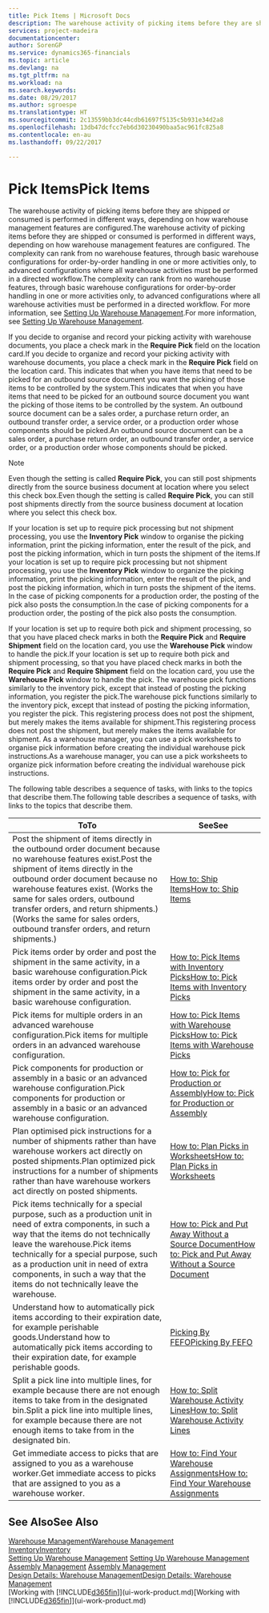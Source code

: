 ```yaml
---
title: Pick Items | Microsoft Docs
description: The warehouse activity of picking items before they are shipped or consumed is performed in different ways, depending on how warehouse management features are configured. The [setup](../configure-warehouse-processes.md) complexity can rank from no warehouse features, through basic warehouse configurations for order-by-order handling in one or more activities only, to advanced configurations where all warehouse activities must be performed in a directed workflow.
services: project-madeira
documentationcenter: 
author: SorenGP
ms.service: dynamics365-financials
ms.topic: article
ms.devlang: na
ms.tgt_pltfrm: na
ms.workload: na
ms.search.keywords: 
ms.date: 08/29/2017
ms.author: sgroespe
ms.translationtype: HT
ms.sourcegitcommit: 2c13559bb3dc44cdb61697f5135c5b931e34d2a8
ms.openlocfilehash: 13db47dcfcc7eb6d30230490baa5ac961fc825a8
ms.contentlocale: en-au
ms.lasthandoff: 09/22/2017

---
```

# <a name="pick-items"></a><span data-ttu-id="742bb-104">Pick Items</span><span class="sxs-lookup"><span data-stu-id="742bb-104">Pick Items</span></span>
<span data-ttu-id="742bb-105">The warehouse activity of picking items before they are shipped or consumed is performed in different ways, depending on how warehouse management features are configured.</span><span class="sxs-lookup"><span data-stu-id="742bb-105">The warehouse activity of picking items before they are shipped or consumed is performed in different ways, depending on how warehouse management features are configured.</span></span> <span data-ttu-id="742bb-106">The complexity can rank from no warehouse features, through basic warehouse configurations for order-by-order handling in one or more activities only, to advanced configurations where all warehouse activities must be performed in a directed workflow.</span><span class="sxs-lookup"><span data-stu-id="742bb-106">The complexity can rank from no warehouse features, through basic warehouse configurations for order-by-order handling in one or more activities only, to advanced configurations where all warehouse activities must be performed in a directed workflow.</span></span> <span data-ttu-id="742bb-107">For more information, see [Setting Up Warehouse Management](warehouse-setup-warehouse.md).</span><span class="sxs-lookup"><span data-stu-id="742bb-107">For more information, see [Setting Up Warehouse Management](warehouse-setup-warehouse.md).</span></span>

<span data-ttu-id="742bb-108">If you decide to organise and record your picking activity with warehouse documents, you place a check mark in the **Require Pick** field on the location card.</span><span class="sxs-lookup"><span data-stu-id="742bb-108">If you decide to organize and record your picking activity with warehouse documents, you place a check mark in the **Require Pick** field on the location card.</span></span> <span data-ttu-id="742bb-109">This indicates that when you have items that need to be picked for an outbound source document you want the picking of those items to be controlled by the system.</span><span class="sxs-lookup"><span data-stu-id="742bb-109">This indicates that when you have items that need to be picked for an outbound source document you want the picking of those items to be controlled by the system.</span></span> <span data-ttu-id="742bb-110">An outbound source document can be a sales order, a purchase return order, an outbound transfer order, a service order, or a production order whose components should be picked.</span><span class="sxs-lookup"><span data-stu-id="742bb-110">An outbound source document can be a sales order, a purchase return order, an outbound transfer order, a service order, or a production order whose components should be picked.</span></span>

> [!NOTE]
> <span data-ttu-id="742bb-111">Even though the setting is called **Require Pick**, you can still post shipments directly from the source business document at location where you select this check box.</span><span class="sxs-lookup"><span data-stu-id="742bb-111">Even though the setting is called **Require Pick**, you can still post shipments directly from the source business document at location where you select this check box.</span></span>

<span data-ttu-id="742bb-112">If your location is set up to require pick processing but not shipment processing, you use the **Inventory Pick** window to organise the picking information, print the picking information, enter the result of the pick, and post the picking information, which in turn posts the shipment of the items.</span><span class="sxs-lookup"><span data-stu-id="742bb-112">If your location is set up to require pick processing but not shipment processing, you use the **Inventory Pick** window to organize the picking information, print the picking information, enter the result of the pick, and post the picking information, which in turn posts the shipment of the items.</span></span> <span data-ttu-id="742bb-113">In the case of picking components for a production order, the posting of the pick also posts the consumption.</span><span class="sxs-lookup"><span data-stu-id="742bb-113">In the case of picking components for a production order, the posting of the pick also posts the consumption.</span></span>

<span data-ttu-id="742bb-114">If your location is set up to require both pick and shipment processing, so that you have placed check marks in both the **Require Pick** and **Require Shipment** field on the location card, you use the **Warehouse Pick** window to handle the pick.</span><span class="sxs-lookup"><span data-stu-id="742bb-114">If your location is set up to require both pick and shipment processing, so that you have placed check marks in both the **Require Pick** and **Require Shipment** field on the location card, you use the **Warehouse Pick** window to handle the pick.</span></span> <span data-ttu-id="742bb-115">The warehouse pick functions similarly to the inventory pick, except that instead of posting the picking information, you register the pick.</span><span class="sxs-lookup"><span data-stu-id="742bb-115">The warehouse pick functions similarly to the inventory pick, except that instead of posting the picking information, you register the pick.</span></span> <span data-ttu-id="742bb-116">This registering process does not post the shipment, but merely makes the items available for shipment.</span><span class="sxs-lookup"><span data-stu-id="742bb-116">This registering process does not post the shipment, but merely makes the items available for shipment.</span></span> <span data-ttu-id="742bb-117">As a warehouse manager, you can use a pick worksheets to organise pick information before creating the individual warehouse pick instructions.</span><span class="sxs-lookup"><span data-stu-id="742bb-117">As a warehouse manager, you can use a pick worksheets to organize pick information before creating the individual warehouse pick instructions.</span></span>

<span data-ttu-id="742bb-118">The following table describes a sequence of tasks, with links to the topics that describe them.</span><span class="sxs-lookup"><span data-stu-id="742bb-118">The following table describes a sequence of tasks, with links to the topics that describe them.</span></span>   

|<span data-ttu-id="742bb-119">**To**</span><span class="sxs-lookup"><span data-stu-id="742bb-119">**To**</span></span>|<span data-ttu-id="742bb-120">**See**</span><span class="sxs-lookup"><span data-stu-id="742bb-120">**See**</span></span>|
|------------|-------------|  
|<span data-ttu-id="742bb-121">Post the shipment of items directly in the outbound order document because no warehouse features exist.</span><span class="sxs-lookup"><span data-stu-id="742bb-121">Post the shipment of items directly in the outbound order document because no warehouse features exist.</span></span> <span data-ttu-id="742bb-122">(Works the same for sales orders, outbound transfer orders, and return shipments.)</span><span class="sxs-lookup"><span data-stu-id="742bb-122">(Works the same for sales orders, outbound transfer orders, and return shipments.)</span></span>|[<span data-ttu-id="742bb-123">How to: Ship Items</span><span class="sxs-lookup"><span data-stu-id="742bb-123">How to: Ship Items</span></span>](warehouse-how-ship-items.md)|  
|<span data-ttu-id="742bb-124">Pick items order by order and post the shipment in the same activity, in a basic warehouse configuration.</span><span class="sxs-lookup"><span data-stu-id="742bb-124">Pick items order by order and post the shipment in the same activity, in a basic warehouse configuration.</span></span>|[<span data-ttu-id="742bb-125">How to: Pick Items with Inventory Picks</span><span class="sxs-lookup"><span data-stu-id="742bb-125">How to: Pick Items with Inventory Picks</span></span>](warehouse-how-to-pick-items-with-inventory-picks.md)|
|<span data-ttu-id="742bb-126">Pick items for multiple orders in an advanced warehouse configuration.</span><span class="sxs-lookup"><span data-stu-id="742bb-126">Pick items for multiple orders in an advanced warehouse configuration.</span></span>|[<span data-ttu-id="742bb-127">How to: Pick Items with Warehouse Picks</span><span class="sxs-lookup"><span data-stu-id="742bb-127">How to: Pick Items with Warehouse Picks</span></span>](warehouse-how-to-pick-items-for-warehouse-shipment.md)|  
|<span data-ttu-id="742bb-128">Pick components for production or assembly in a basic or an advanced warehouse configuration.</span><span class="sxs-lookup"><span data-stu-id="742bb-128">Pick components for production or assembly in a basic or an advanced warehouse configuration.</span></span>|[<span data-ttu-id="742bb-129">How to: Pick for Production or Assembly</span><span class="sxs-lookup"><span data-stu-id="742bb-129">How to: Pick for Production or Assembly</span></span>](warehouse-how-to-pick-for-production.md)|  
|<span data-ttu-id="742bb-130">Plan optimised pick instructions for a number of shipments rather than have warehouse workers act directly on posted shipments.</span><span class="sxs-lookup"><span data-stu-id="742bb-130">Plan optimized pick instructions for a number of shipments rather than have warehouse workers act directly on posted shipments.</span></span>|[<span data-ttu-id="742bb-131">How to: Plan Picks in Worksheets</span><span class="sxs-lookup"><span data-stu-id="742bb-131">How to: Plan Picks in Worksheets</span></span>](warehouse-how-to-plan-picks-in-worksheets.md)|  
|<span data-ttu-id="742bb-132">Pick items technically for a special purpose, such as a production unit in need of extra components, in such a way that the items do not technically leave the warehouse.</span><span class="sxs-lookup"><span data-stu-id="742bb-132">Pick items technically for a special purpose, such as a production unit in need of extra components, in such a way that the items do not technically leave the warehouse.</span></span>|[<span data-ttu-id="742bb-133">How to: Pick and Put Away Without a Source Document</span><span class="sxs-lookup"><span data-stu-id="742bb-133">How to: Pick and Put Away Without a Source Document</span></span>](warehouse-how-to-create-put-aways-from-internal-put-aways.md)|
|<span data-ttu-id="742bb-134">Understand how to automatically pick items according to their expiration date, for example perishable goods.</span><span class="sxs-lookup"><span data-stu-id="742bb-134">Understand how to automatically pick items according to their expiration date, for example perishable goods.</span></span>|[<span data-ttu-id="742bb-135">Picking By FEFO</span><span class="sxs-lookup"><span data-stu-id="742bb-135">Picking By FEFO</span></span>](warehouse-picking-by-fefo.md)|
|<span data-ttu-id="742bb-136">Split a pick line into multiple lines, for example because there are not enough items to take from in the designated bin.</span><span class="sxs-lookup"><span data-stu-id="742bb-136">Split a pick line into multiple lines, for example because there are not enough items to take from in the designated bin.</span></span>|[<span data-ttu-id="742bb-137">How to: Split Warehouse Activity Lines</span><span class="sxs-lookup"><span data-stu-id="742bb-137">How to: Split Warehouse Activity Lines</span></span>](warehouse-how-to-split-warehouse-activity-lines.md)|
|<span data-ttu-id="742bb-138">Get immediate access to picks that are assigned to you as a warehouse worker.</span><span class="sxs-lookup"><span data-stu-id="742bb-138">Get immediate access to picks that are assigned to you as a warehouse worker.</span></span>|[<span data-ttu-id="742bb-139">How to: Find Your Warehouse Assignments</span><span class="sxs-lookup"><span data-stu-id="742bb-139">How to: Find Your Warehouse Assignments</span></span>](warehouse-how-to-find-your-warehouse-assignments.md)|  

## <a name="see-also"></a><span data-ttu-id="742bb-140">See Also</span><span class="sxs-lookup"><span data-stu-id="742bb-140">See Also</span></span>  
[<span data-ttu-id="742bb-141">Warehouse Management</span><span class="sxs-lookup"><span data-stu-id="742bb-141">Warehouse Management</span></span>](warehouse-manage-warehouse.md)  
[<span data-ttu-id="742bb-142">Inventory</span><span class="sxs-lookup"><span data-stu-id="742bb-142">Inventory</span></span>](inventory-manage-inventory.md)  
<span data-ttu-id="742bb-143">[Setting Up Warehouse Management](warehouse-setup-warehouse.md)   </span><span class="sxs-lookup"><span data-stu-id="742bb-143">[Setting Up Warehouse Management](warehouse-setup-warehouse.md)   </span></span>  
<span data-ttu-id="742bb-144">[Assembly Management](assembly-assemble-items.md)  </span><span class="sxs-lookup"><span data-stu-id="742bb-144">[Assembly Management](assembly-assemble-items.md)  </span></span>  
[<span data-ttu-id="742bb-145">Design Details: Warehouse Management</span><span class="sxs-lookup"><span data-stu-id="742bb-145">Design Details: Warehouse Management</span></span>](design-details-warehouse-management.md)  
<span data-ttu-id="742bb-146">[Working with [!INCLUDE[d365fin](includes/d365fin_md.md)]](ui-work-product.md)</span><span class="sxs-lookup"><span data-stu-id="742bb-146">[Working with [!INCLUDE[d365fin](includes/d365fin_md.md)]](ui-work-product.md)</span></span>

